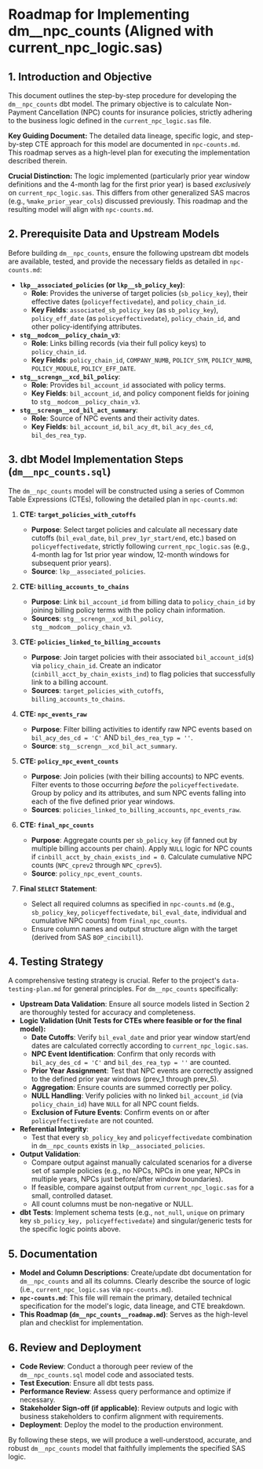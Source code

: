 # Roadmap for Implementing dm__npc_counts (Aligned with current_npc_logic.sas)

## 1. Introduction and Objective

This document outlines the step-by-step procedure for developing the `dm__npc_counts` dbt model. The primary objective is to calculate Non-Payment Cancellation (NPC) counts for insurance policies, strictly adhering to the business logic defined in the `current_npc_logic.sas` file.

**Key Guiding Document:** The detailed data lineage, specific logic, and step-by-step CTE approach for this model are documented in `npc-counts.md`. This roadmap serves as a high-level plan for executing the implementation described therein.

**Crucial Distinction:** The logic implemented (particularly prior year window definitions and the 4-month lag for the first prior year) is based *exclusively* on `current_npc_logic.sas`. This differs from other generalized SAS macros (e.g., `%make_prior_year_cols`) discussed previously. This roadmap and the resulting model will align with `npc-counts.md`.

## 2. Prerequisite Data and Upstream Models

Before building `dm__npc_counts`, ensure the following upstream dbt models are available, tested, and provide the necessary fields as detailed in `npc-counts.md`:

*   **`lkp__associated_policies` (or `lkp__sb_policy_key`)**:
    *   **Role**: Provides the universe of target policies (`sb_policy_key`), their effective dates (`policyeffectivedate`), and `policy_chain_id`.
    *   **Key Fields**: `associated_sb_policy_key` (as `sb_policy_key`), `policy_eff_date` (as `policyeffectivedate`), `policy_chain_id`, and other policy-identifying attributes.
*   **`stg__modcom__policy_chain_v3`**:
    *   **Role**: Links billing records (via their full policy keys) to `policy_chain_id`.
    *   **Key Fields**: `policy_chain_id`, `COMPANY_NUMB`, `POLICY_SYM`, `POLICY_NUMB`, `POLICY_MODULE`, `POLICY_EFF_DATE`.
*   **`stg__screngn__xcd_bil_policy`**:
    *   **Role**: Provides `bil_account_id` associated with policy terms.
    *   **Key Fields**: `bil_account_id`, and policy component fields for joining to `stg__modcom__policy_chain_v3`.
*   **`stg__screngn__xcd_bil_act_summary`**:
    *   **Role**: Source of NPC events and their activity dates.
    *   **Key Fields**: `bil_account_id`, `bil_acy_dt`, `bil_acy_des_cd`, `bil_des_rea_typ`.

## 3. dbt Model Implementation Steps (`dm__npc_counts.sql`)

The `dm__npc_counts` model will be constructed using a series of Common Table Expressions (CTEs), following the detailed plan in `npc-counts.md`:

1.  **CTE: `target_policies_with_cutoffs`**
    *   **Purpose**: Select target policies and calculate all necessary date cutoffs (`bil_eval_date`, `bil_prev_1yr_start/end`, etc.) based on `policyeffectivedate`, strictly following `current_npc_logic.sas` (e.g., 4-month lag for 1st prior year window, 12-month windows for subsequent prior years).
    *   **Source**: `lkp__associated_policies`.

2.  **CTE: `billing_accounts_to_chains`**
    *   **Purpose**: Link `bil_account_id` from billing data to `policy_chain_id` by joining billing policy terms with the policy chain information.
    *   **Sources**: `stg__screngn__xcd_bil_policy`, `stg__modcom__policy_chain_v3`.

3.  **CTE: `policies_linked_to_billing_accounts`**
    *   **Purpose**: Join target policies with their associated `bil_account_id`(s) via `policy_chain_id`. Create an indicator (`cinbill_acct_by_chain_exists_ind`) to flag policies that successfully link to a billing account.
    *   **Sources**: `target_policies_with_cutoffs`, `billing_accounts_to_chains`.

4.  **CTE: `npc_events_raw`**
    *   **Purpose**: Filter billing activities to identify raw NPC events based on `bil_acy_des_cd = 'C'` AND `bil_des_rea_typ = ''`.
    *   **Source**: `stg__screngn__xcd_bil_act_summary`.

5.  **CTE: `policy_npc_event_counts`**
    *   **Purpose**: Join policies (with their billing accounts) to NPC events. Filter events to those occurring *before* the `policyeffectivedate`. Group by policy and its attributes, and sum NPC events falling into each of the five defined prior year windows.
    *   **Sources**: `policies_linked_to_billing_accounts`, `npc_events_raw`.

6.  **CTE: `final_npc_counts`**
    *   **Purpose**: Aggregate counts per `sb_policy_key` (if fanned out by multiple billing accounts per chain). Apply `NULL` logic for NPC counts if `cinbill_acct_by_chain_exists_ind = 0`. Calculate cumulative NPC counts (`NPC_cprev2` through `NPC_cprev5`).
    *   **Source**: `policy_npc_event_counts`.

7.  **Final `SELECT` Statement**:
    *   Select all required columns as specified in `npc-counts.md` (e.g., `sb_policy_key`, `policyeffectivedate`, `bil_eval_date`, individual and cumulative NPC counts) from `final_npc_counts`.
    *   Ensure column names and output structure align with the target (derived from SAS `BOP_cincibill`).

## 4. Testing Strategy

A comprehensive testing strategy is crucial. Refer to the project's `data-testing-plan.md` for general principles. For `dm__npc_counts` specifically:

*   **Upstream Data Validation**: Ensure all source models listed in Section 2 are thoroughly tested for accuracy and completeness.
*   **Logic Validation (Unit Tests for CTEs where feasible or for the final model):**
    *   **Date Cutoffs**: Verify `bil_eval_date` and prior year window start/end dates are calculated correctly according to `current_npc_logic.sas`.
    *   **NPC Event Identification**: Confirm that only records with `bil_acy_des_cd = 'C'` and `bil_des_rea_typ = ''` are counted.
    *   **Prior Year Assignment**: Test that NPC events are correctly assigned to the defined prior year windows (prev_1 through prev_5).
    *   **Aggregation**: Ensure counts are summed correctly per policy.
    *   **NULL Handling**: Verify policies with no linked `bil_account_id` (via `policy_chain_id`) have `NULL` for all NPC count fields.
    *   **Exclusion of Future Events**: Confirm events on or after `policyeffectivedate` are not counted.
*   **Referential Integrity**:
    *   Test that every `sb_policy_key` and `policyeffectivedate` combination in `dm__npc_counts` exists in `lkp__associated_policies`.
*   **Output Validation**:
    *   Compare output against manually calculated scenarios for a diverse set of sample policies (e.g., no NPCs, NPCs in one year, NPCs in multiple years, NPCs just before/after window boundaries).
    *   If feasible, compare against output from `current_npc_logic.sas` for a small, controlled dataset.
    *   All count columns must be non-negative or NULL.
*   **dbt Tests**: Implement schema tests (e.g., `not_null`, `unique` on primary key `sb_policy_key, policyeffectivedate`) and singular/generic tests for the specific logic points above.

## 5. Documentation

*   **Model and Column Descriptions**: Create/update dbt documentation for `dm__npc_counts` and all its columns. Clearly describe the source of logic (i.e., `current_npc_logic.sas` via `npc-counts.md`).
*   **`npc-counts.md`**: This file will remain the primary, detailed technical specification for the model's logic, data lineage, and CTE breakdown.
*   **This Roadmap (`dm__npc_counts__roadmap.md`)**: Serves as the high-level plan and checklist for implementation.

## 6. Review and Deployment

*   **Code Review**: Conduct a thorough peer review of the `dm__npc_counts.sql` model code and associated tests.
*   **Test Execution**: Ensure all dbt tests pass.
*   **Performance Review**: Assess query performance and optimize if necessary.
*   **Stakeholder Sign-off (if applicable)**: Review outputs and logic with business stakeholders to confirm alignment with requirements.
*   **Deployment**: Deploy the model to the production environment.

By following these steps, we will produce a well-understood, accurate, and robust `dm__npc_counts` model that faithfully implements the specified SAS logic.

